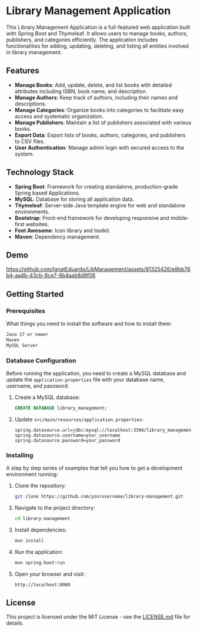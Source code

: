 
# Library Management Application

This Library Management Application is a full-featured web application built with Spring Boot and Thymeleaf. It allows users to manage books, authors, publishers, and categories efficiently. The application includes functionalities for adding, updating, deleting, and listing all entities involved in library management.

## Features

- **Manage Books**: Add, update, delete, and list books with detailed attributes including ISBN, book name, and description.
- **Manage Authors**: Keep track of authors, including their names and descriptions.
- **Manage Categories**: Organize books into categories to facilitate easy access and systematic organization.
- **Manage Publishers**: Maintain a list of publishers associated with various books.
- **Export Data**: Export lists of books, authors, categories, and publishers to CSV files.
- **User Authentication**: Manage admin login with secured access to the system.

## Technology Stack

- **Spring Boot**: Framework for creating standalone, production-grade Spring based Applications.
- **MySQL**: Database for storing all application data.
- **Thymeleaf**: Server-side Java template engine for web and standalone environments.
- **Bootstrap**: Front-end framework for developing responsive and mobile-first websites.
- **Font Awesome**: Icon library and toolkit.
- **Maven**: Dependency management.


## Demo

https://github.com/IgnatEduardo/LibManagement/assets/81325426/e8bb78b4-aa4b-43cb-8ce7-8b4aab8d9f06


## Getting Started


### Prerequisites

What things you need to install the software and how to install them:

```bash
Java 17 or newer
Maven
MySQL Server
```

### Database Configuration

Before running the application, you need to create a MySQL database and update the `application.properties` file with your database name, username, and password.

1. Create a MySQL database:
   ```sql
   CREATE DATABASE library_management;
   ```

2. Update `src/main/resources/application.properties`:
   ```
   spring.datasource.url=jdbc:mysql://localhost:3306/library_management
   spring.datasource.username=your_username
   spring.datasource.password=your_password
   ```

### Installing

A step by step series of examples that tell you how to get a development environment running:

1. Clone the repository:
   ```bash
   git clone https://github.com/yourusername/library-management.git
   ```
2. Navigate to the project directory:
   ```bash
   cd library-management
   ```
3. Install dependencies:
   ```bash
   mvn install
   ```
4. Run the application:
   ```bash
   mvn spring-boot:run
   ```
5. Open your browser and visit:
   ```
   http://localhost:8080
   ```

## License

This project is licensed under the MIT License - see the [LICENSE.md](LICENSE.md) file for details.
